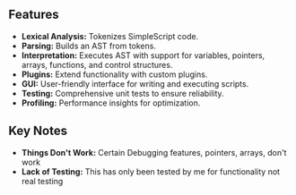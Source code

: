 ## Features

- **Lexical Analysis:** Tokenizes SimpleScript code.
- **Parsing:** Builds an AST from tokens.
- **Interpretation:** Executes AST with support for variables, pointers, arrays, functions, and control structures.
- **Plugins:** Extend functionality with custom plugins.
- **GUI:** User-friendly interface for writing and executing scripts.
- **Testing:** Comprehensive unit tests to ensure reliability.
- **Profiling:** Performance insights for optimization.

## Key Notes
- **Things Don't Work:** Certain Debugging features, pointers, arrays, don't work
- **Lack of Testing:** This has only been tested by me for functionality not real testing
